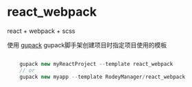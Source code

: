 # react_webpack
react + webpack + scss

使用 <a href="https://github.com/RodeyManager/gupack">gupack</a>
gupack脚手架创建项目时指定项目使用的模板

```javascript

    gupack new myReactProject --template react_webpack
    // or
    gupack new myapp --template RodeyManager/react_webpack

```
